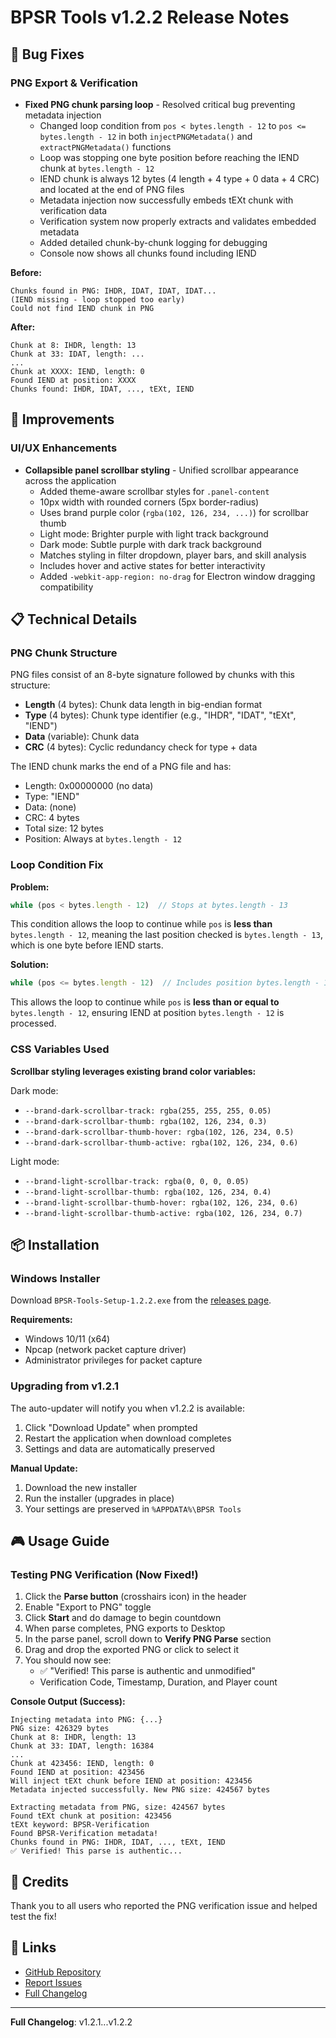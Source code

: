 # BPSR Tools v1.2.2 Release Notes

## 🐛 Bug Fixes

### PNG Export & Verification

- **Fixed PNG chunk parsing loop** - Resolved critical bug preventing metadata injection
  - Changed loop condition from `pos < bytes.length - 12` to `pos <= bytes.length - 12` in both `injectPNGMetadata()` and `extractPNGMetadata()` functions
  - Loop was stopping one byte position before reaching the IEND chunk at `bytes.length - 12`
  - IEND chunk is always 12 bytes (4 length + 4 type + 0 data + 4 CRC) and located at the end of PNG files
  - Metadata injection now successfully embeds tEXt chunk with verification data
  - Verification system now properly extracts and validates embedded metadata
  - Added detailed chunk-by-chunk logging for debugging
  - Console now shows all chunks found including IEND

**Before:**
```
Chunks found in PNG: IHDR, IDAT, IDAT, IDAT...
(IEND missing - loop stopped too early)
Could not find IEND chunk in PNG
```

**After:**
```
Chunk at 8: IHDR, length: 13
Chunk at 33: IDAT, length: ...
...
Chunk at XXXX: IEND, length: 0
Found IEND at position: XXXX
Chunks found: IHDR, IDAT, ..., tEXt, IEND
```

## 🔧 Improvements

### UI/UX Enhancements

- **Collapsible panel scrollbar styling** - Unified scrollbar appearance across the application
  - Added theme-aware scrollbar styles for `.panel-content`
  - 10px width with rounded corners (5px border-radius)
  - Uses brand purple color (`rgba(102, 126, 234, ...)`) for scrollbar thumb
  - Light mode: Brighter purple with light track background
  - Dark mode: Subtle purple with dark track background
  - Matches styling in filter dropdown, player bars, and skill analysis
  - Includes hover and active states for better interactivity
  - Added `-webkit-app-region: no-drag` for Electron window dragging compatibility

## 📋 Technical Details

### PNG Chunk Structure

PNG files consist of an 8-byte signature followed by chunks with this structure:
- **Length** (4 bytes): Chunk data length in big-endian format
- **Type** (4 bytes): Chunk type identifier (e.g., "IHDR", "IDAT", "tEXt", "IEND")
- **Data** (variable): Chunk data
- **CRC** (4 bytes): Cyclic redundancy check for type + data

The IEND chunk marks the end of a PNG file and has:
- Length: 0x00000000 (no data)
- Type: "IEND"
- Data: (none)
- CRC: 4 bytes
- Total size: 12 bytes
- Position: Always at `bytes.length - 12`

### Loop Condition Fix

**Problem:**
```javascript
while (pos < bytes.length - 12)  // Stops at bytes.length - 13
```
This condition allows the loop to continue while `pos` is **less than** `bytes.length - 12`, meaning the last position checked is `bytes.length - 13`, which is one byte before IEND starts.

**Solution:**
```javascript
while (pos <= bytes.length - 12)  // Includes position bytes.length - 12
```
This allows the loop to continue while `pos` is **less than or equal to** `bytes.length - 12`, ensuring IEND at position `bytes.length - 12` is processed.

### CSS Variables Used

**Scrollbar styling leverages existing brand color variables:**

Dark mode:
- `--brand-dark-scrollbar-track: rgba(255, 255, 255, 0.05)`
- `--brand-dark-scrollbar-thumb: rgba(102, 126, 234, 0.3)`
- `--brand-dark-scrollbar-thumb-hover: rgba(102, 126, 234, 0.5)`
- `--brand-dark-scrollbar-thumb-active: rgba(102, 126, 234, 0.6)`

Light mode:
- `--brand-light-scrollbar-track: rgba(0, 0, 0, 0.05)`
- `--brand-light-scrollbar-thumb: rgba(102, 126, 234, 0.4)`
- `--brand-light-scrollbar-thumb-hover: rgba(102, 126, 234, 0.6)`
- `--brand-light-scrollbar-thumb-active: rgba(102, 126, 234, 0.7)`

## 📦 Installation

### Windows Installer

Download `BPSR-Tools-Setup-1.2.2.exe` from the [releases page](https://github.com/akzios/bpsr-tools/releases/tag/v1.2.2).

**Requirements:**

- Windows 10/11 (x64)
- Npcap (network packet capture driver)
- Administrator privileges for packet capture

### Upgrading from v1.2.1

The auto-updater will notify you when v1.2.2 is available:

1. Click "Download Update" when prompted
2. Restart the application when download completes
3. Settings and data are automatically preserved

**Manual Update:**

1. Download the new installer
2. Run the installer (upgrades in place)
3. Your settings are preserved in `%APPDATA%\BPSR Tools`

## 🎮 Usage Guide

### Testing PNG Verification (Now Fixed!)

1. Click the **Parse button** (crosshairs icon) in the header
2. Enable "Export to PNG" toggle
3. Click **Start** and do damage to begin countdown
4. When parse completes, PNG exports to Desktop
5. In the parse panel, scroll down to **Verify PNG Parse** section
6. Drag and drop the exported PNG or click to select it
7. You should now see:
   - ✅ "Verified! This parse is authentic and unmodified"
   - Verification Code, Timestamp, Duration, and Player count

**Console Output (Success):**
```
Injecting metadata into PNG: {...}
PNG size: 426329 bytes
Chunk at 8: IHDR, length: 13
Chunk at 33: IDAT, length: 16384
...
Chunk at 423456: IEND, length: 0
Found IEND at position: 423456
Will inject tEXt chunk before IEND at position: 423456
Metadata injected successfully. New PNG size: 424567 bytes

Extracting metadata from PNG, size: 424567 bytes
Found tEXt chunk at position: 423456
tEXt keyword: BPSR-Verification
Found BPSR-Verification metadata!
Chunks found in PNG: IHDR, IDAT, ..., tEXt, IEND
✅ Verified! This parse is authentic...
```

## 🙏 Credits

Thank you to all users who reported the PNG verification issue and helped test the fix!

## 🔗 Links

- [GitHub Repository](https://github.com/akzios/bpsr-tools)
- [Report Issues](https://github.com/akzios/bpsr-tools/issues)
- [Full Changelog](./CHANGELOG.md)

---

**Full Changelog**: v1.2.1...v1.2.2
